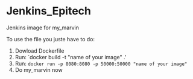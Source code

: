 # Jenkins_Epitech
Jenkins image for my_marvin

To use the file you juste have to do:
1. Dowload Dockerfile
2. Run: `docker build -t "name of your image" .'
3. Run: `docker run -p 8080:8080 -p 50000:50000 "name of your image"`
4. Do my_marvin now
